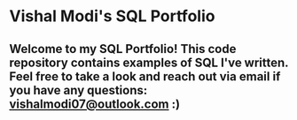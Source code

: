 # Vishal Modi's SQL Portfolio

## Welcome to my SQL Portfolio! This code repository contains examples of SQL I've written. Feel free to take a look and reach out via email if you have any questions: vishalmodi07@outlook.com :)

